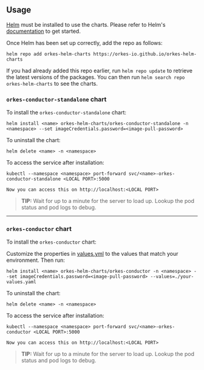 ## Usage

[Helm](https://helm.sh) must be installed to use the charts.  Please refer to
Helm's [documentation](https://helm.sh/docs) to get started.

Once Helm has been set up correctly, add the repo as follows:
    
    helm repo add orkes-helm-charts https://orkes-io.github.io/orkes-helm-charts


If you had already added this repo earlier, run `helm repo update` to retrieve
the latest versions of the packages.  You can then run `helm search repo orkes-helm-charts` to see the charts.

### `orkes-conductor-standalone` chart

To install the `orkes-conductor-standalone` chart:

    helm install <name> orkes-helm-charts/orkes-conductor-standalone -n <namespace> --set imageCredentials.password=<image-pull-password>

To uninstall the chart:

    helm delete <name> -n <namespace>

To access the service after installation:

    kubectl --namespace <namespace> port-forward svc/<name>-orkes-conductor-standalone <LOCAL PORT>:5000

    Now you can access this on http://localhost:<LOCAL PORT>

>**TIP:**
Wait for up to a minute for the server to load up. Lookup the pod status and pod logs to debug.


---

### `orkes-conductor` chart

To install the `orkes-conductor` chart:

Customize the properties in [values.yml](https://raw.githubusercontent.com/orkes-io/orkes-helm-charts/main/charts/orkes-conductor/values.yaml) to the values that match your environment. Then run:

    helm install <name> orkes-helm-charts/orkes-conductor -n <namespace> --set imageCredentials.password=<image-pull-password> --values=./your-values.yaml

To uninstall the chart:

    helm delete <name> -n <namespace>

To access the service after installation:

    kubectl --namespace <namespace> port-forward svc/<name>-orkes-conductor <LOCAL PORT>:5000

    Now you can access this on http://localhost:<LOCAL PORT>

>**TIP:**
Wait for up to a minute for the server to load up. Lookup the pod status and pod logs to debug.

